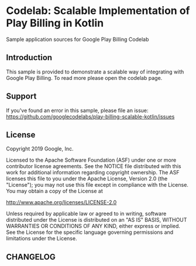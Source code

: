 # Codelab: Scalable Implementation of Play Billing in Kotlin

Sample application sources for Google Play Billing Codelab

## Introduction

This sample is provided to demonstrate a scalable way of integrating with Google Play Billing.
To read more please open the codelab page.

## Support

If you've found an error in this sample, please file an issue:
https://github.com/googlecodelabs/play-billing-scalable-kotlin/issues

## License

Copyright 2019 Google, Inc.

Licensed to the Apache Software Foundation (ASF) under one or more contributor
license agreements.  See the NOTICE file distributed with this work for
additional information regarding copyright ownership.  The ASF licenses this
file to you under the Apache License, Version 2.0 (the "License"); you may not
use this file except in compliance with the License.  You may obtain a copy of
the License at

  http://www.apache.org/licenses/LICENSE-2.0

Unless required by applicable law or agreed to in writing, software
distributed under the License is distributed on an "AS IS" BASIS, WITHOUT
WARRANTIES OR CONDITIONS OF ANY KIND, either express or implied.  See the
License for the specific language governing permissions and limitations under
the License.

## CHANGELOG

